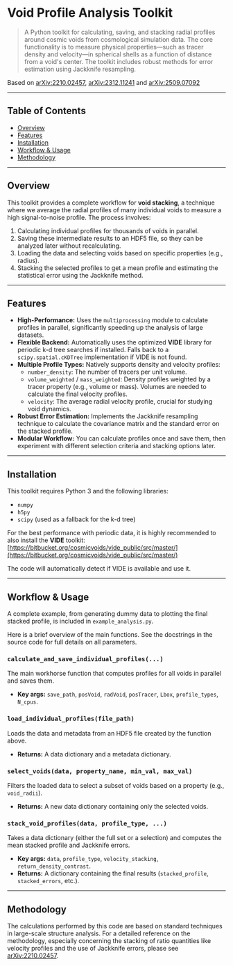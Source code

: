 # Void Profile Analysis Toolkit
> A Python toolkit for calculating, saving, and stacking radial profiles around cosmic voids from cosmological simulation data. The core functionality is to measure physical properties—such as tracer density and velocity—in spherical shells as a function of distance from a void's center. The toolkit includes robust methods for error estimation using Jackknife resampling.

Based on [arXiv:2210.02457](https://arxiv.org/abs/2210.02457),  [arXiv:2312.11241](https://arxiv.org/abs/2312.11241) and  [arXiv:2509.07092](https://arxiv.org/abs/2509.07092)

---

## Table of Contents
* [Overview](#overview)
* [Features](#features)
* [Installation](#installation)
* [Workflow & Usage](#workflow--usage)
* [Methodology](#methodology)

---

## Overview
This toolkit provides a complete workflow for **void stacking**, a technique where we average the radial profiles of many individual voids to measure a high signal-to-noise profile. The process involves:
1.  Calculating individual profiles for thousands of voids in parallel.
2.  Saving these intermediate results to an HDF5 file, so they can be analyzed later without recalculating.
3.  Loading the data and selecting voids based on specific properties (e.g., radius).
4.  Stacking the selected profiles to get a mean profile and estimating the statistical error using the Jackknife method.

---

## Features
* **High-Performance:** Uses the `multiprocessing` module to calculate profiles in parallel, significantly speeding up the analysis of large datasets.
* **Flexible Backend:** Automatically uses the optimized **VIDE** library for periodic k-d tree searches if installed. Falls back to a `scipy.spatial.cKDTree` implementation if VIDE is not found.
* **Multiple Profile Types:** Natively supports density and velocity profiles:
    * `number_density`: The number of tracers per unit volume.
    * `volume_weighted` / `mass_weighted`: Density profiles weighted by a tracer property (e.g., volume or mass). Volumes are needed to calculate the final velocity profiles.
    * `velocity`: The average radial velocity profile, crucial for studying void dynamics.
* **Robust Error Estimation:** Implements the Jackknife resampling technique to calculate the covariance matrix and the standard error on the stacked profile.
* **Modular Workflow:** You can calculate profiles once and save them, then experiment with different selection criteria and stacking options later.

---

## Installation
This toolkit requires Python 3 and the following libraries:
* `numpy`
* `h5py`
* `scipy` (used as a fallback for the k-d tree)

For the best performance with periodic data, it is highly recommended to also install the **VIDE** toolkit:
[https://bitbucket.org/cosmicvoids/vide_public/src/master/](https://bitbucket.org/cosmicvoids/vide_public/src/master/)

The code will automatically detect if VIDE is available and use it.

---

## Workflow & Usage
A complete example, from generating dummy data to plotting the final stacked profile, is included in `example_analysis.py`.

Here is a brief overview of the main functions. See the docstrings in the source code for full details on all parameters.

### `calculate_and_save_individual_profiles(...)`
The main workhorse function that computes profiles for all voids in parallel and saves them.
* **Key args:** `save_path`, `posVoid`, `radVoid`, `posTracer`, `Lbox`, `profile_types`, `N_cpus`.

### `load_individual_profiles(file_path)`
Loads the data and metadata from an HDF5 file created by the function above.
* **Returns:** A data dictionary and a metadata dictionary.

### `select_voids(data, property_name, min_val, max_val)`
Filters the loaded data to select a subset of voids based on a property (e.g., `void_radii`).
* **Returns:** A new data dictionary containing only the selected voids.

### `stack_void_profiles(data, profile_type, ...)`
Takes a data dictionary (either the full set or a selection) and computes the mean stacked profile and Jackknife errors.
* **Key args:** `data`, `profile_type`, `velocity_stacking`, `return_density_contrast`.
* **Returns:** A dictionary containing the final results (`stacked_profile`, `stacked_errors`, etc.).

---

## Methodology
The calculations performed by this code are based on standard techniques in large-scale structure analysis. For a detailed reference on the methodology, especially concerning the stacking of ratio quantities like velocity profiles and the use of Jackknife errors, please see [arXiv:2210.02457](https://arxiv.org/abs/2210.02457).
